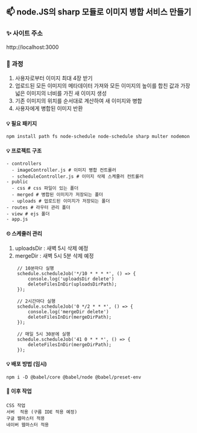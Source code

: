 ## 📫 node.JS의 sharp 모듈로 이미지 병합 서비스 만들기

### ✨ 사이트 주소
http://localhost:3000

### 📌 과정
1. 사용자로부터 이미지 최대 4장 받기
2. 업로드된 모든 이미지의 메타데이터 가져와 모든 이미지의 높이를 합친 값과 가장 넓은 이미지의 너비를 가진 새 이미지 생성
3. 기존 이미지의 위치를 순서대로 계산하여 새 이미지와 병합
4. 사용자에게 병합된 이미지 반환

#### 💡 필요 패키지
```
npm install path fs node-schedule node-schedule sharp multer nodemon
```
#### 💡 프로젝트 구조
```
- controllers
  - imageController.js # 이미지 병합 컨트롤러
  - scheduleController.js # 이미지 삭제 스케쥴러 컨트롤러
- public
  - css # css 파일이 있는 폴더
  - merged # 병합된 이미지가 저장되는 폴더
  - uploads # 업로드된 이미지가 저장되는 폴더
- routes # 라우터 관리 폴더
- view # ejs 폴더
- app.js
```

#### ⏲ 스케쥴러 관리
1. uploadsDir : 새벽 5시 삭제 예정
2. mergeDir : 새벽 5시 5분 삭제 예정
```
    // 10분마다 실행
    schedule.scheduleJob('*/10 * * * *', () => {
        console.log('uploadsDir delete')
        deleteFilesInDir(uploadsDirPath);
    });

    // 2시간마다 실행
    schedule.scheduleJob('0 */2 * * *', () => {
        console.log('mergeDir delete')
        deleteFilesInDir(mergeDirPath);
    });

    // 매일 5시 30분에 실행
    schedule.scheduleJob('41 0 * * *', () => {
        deleteFilesInDir(mergeDirPath);
    });
```


#### 💡 배포 방법 (임시)
```
npm i -D @babel/core @babel/node @babel/preset-env
```

#### 💬 이후 작업
```
CSS 작업
서버  적용 (구름 IDE 적용 예정)
구글 웹마스터 적용
네이버 웹마스터 적용
```